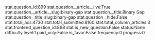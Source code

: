stat.question_id:899
stat.question__article__live:True
stat.question__article__slug:binary-gap
stat.question__title:Binary Gap
stat.question__title_slug:binary-gap
stat.question__hide:False
stat.total_acs:4730
stat.total_submitted:8160
stat.total_column_articles:3
stat.frontend_question_id:868
stat.is_new_question:False
status:None
difficulty.level:1
paid_only:False
is_favor:False
frequency:0
progress:0
